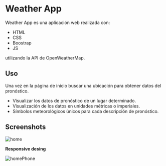 # Weather App

Weather App es una aplicación web realizada con:
- HTML
- CSS
- Boostrap
- JS

utilizando la API de OpenWeatherMap.
## Uso
Una vez en la página de inicio buscar una ubicación para obtener datos del pronóstico.

- Visualizar los datos de pronóstico de un lugar determinado.
- Visualización de los datos en unidades métricas o imperiales.
- Símbolos meteorológicos únicos para cada descripción de pronóstico.

## Screenshots
![home](https://i.postimg.cc/4yVZ8HBy/shot-2022-12-31-02-13-41.png)

**Responsive desing**

![homePhone](https://i.postimg.cc/139PHt6R/shot-2022-12-31-02-14-28.png)
